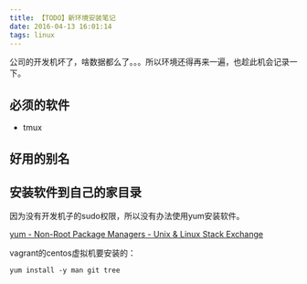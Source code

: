 ```yaml
---
title: 【TODO】新环境安装笔记
date: 2016-04-13 16:01:14
tags: linux
---
```


公司的开发机坏了，啥数据都么了。。。所以环境还得再来一遍，也趁此机会记录一下。

## 必须的软件
- tmux

## 好用的别名


## 安装软件到自己的家目录
因为没有开发机子的sudo权限，所以没有办法使用yum安装软件。

[yum - Non-Root Package Managers - Unix & Linux Stack Exchange](http://unix.stackexchange.com/questions/5535/non-root-package-managers)



vagrant的centos虚拟机要安装的：

```
yum install -y man git tree
```
